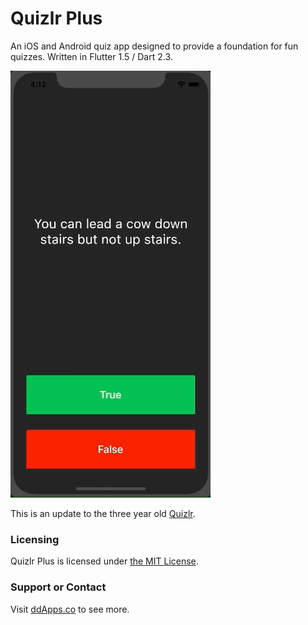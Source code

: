 # Quizlr Plus
An iOS and Android quiz app designed to provide a foundation for fun quizzes. Written in Flutter 1.5 / Dart 2.3.

![](art/screenshot/quizlr-01.gif?raw=true)

This is an update to the three year old [Quizlr](https://github.com/duliodenis/quizlr).

### Licensing
Quizlr Plus is licensed under [the MIT License](LICENSE).

### Support or Contact
Visit [ddApps.co](http://ddapps.co) to see more.
